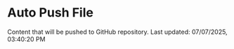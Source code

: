 # Auto Push File

Content that will be pushed to GitHub repository.
Last updated: 07/07/2025, 03:40:20 PM